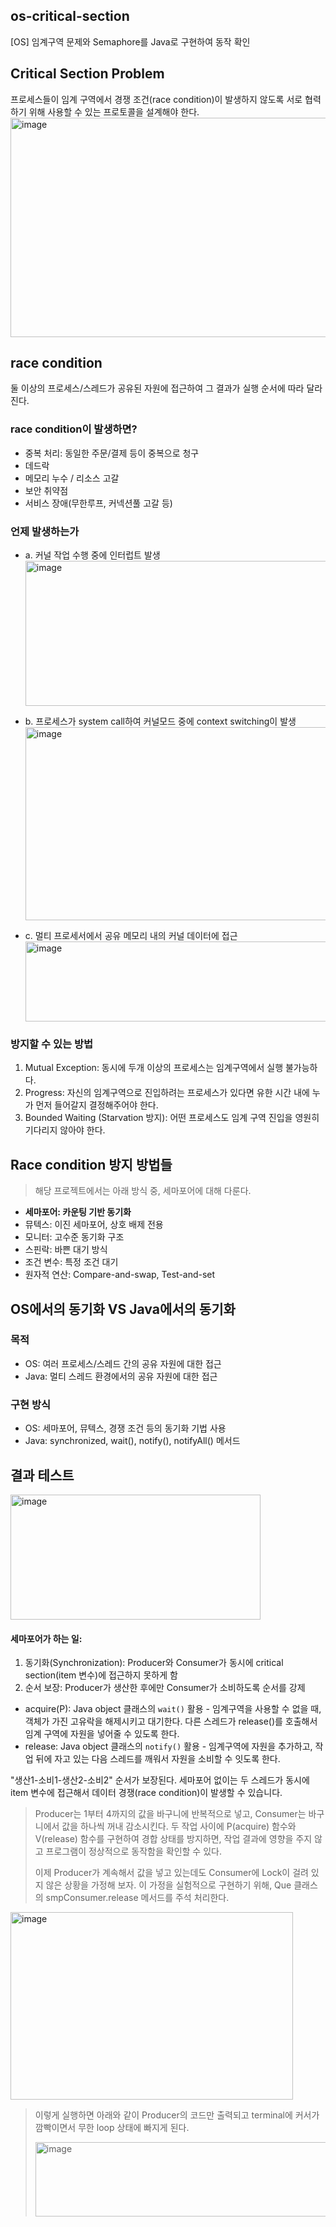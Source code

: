## os-critical-section
[OS] 임계구역 문제와 Semaphore를 Java로 구현하여 동작 확인

## Critical Section Problem
프로세스들이 임계 구역에서 경쟁 조건(race condition)이 발생하지 않도록 서로 협력하기 위해 사용할 수 있는 프로토콜을 설계해야 한다.
<img width="561" height="351" alt="image" src="https://github.com/user-attachments/assets/aea66621-20bc-4cb3-ab50-5178c4594e30" />

## race condition   
둘 이상의 프로세스/스레드가 공유된 자원에 접근하여 그 결과가 실행 순서에 따라 달라진다.

### race condition이 발생하면?
- 중복 처리: 동일한 주문/결제 등이 중복으로 청구
- 데드락
- 메모리 누수 / 리소스 고갈
- 보안 취약점
- 서비스 장애(무한루프, 커넥션풀 고갈 등)

### 언제 발생하는가
- a. 커널 작업 수행 중에 인터럽트 발생   
  <img width="503" height="232" alt="image" src="https://github.com/user-attachments/assets/34772be7-c779-422b-99c3-e4f17312d5a0" />

- b. 프로세스가 system call하여 커널모드 중에 context switching이 발생   
  <img width="491" height="309" alt="image" src="https://github.com/user-attachments/assets/0dfbe551-1912-4222-895c-d5b2f8959fef" />

- c. 멀티 프로세서에서 공유 메모리 내의 커널 데이터에 접근   
  <img width="485" height="128" alt="image" src="https://github.com/user-attachments/assets/015aa57f-968e-4ca0-917d-163253ee8fbc" />

### 방지할 수 있는 방법
1. Mutual Exception: 동시에 두개 이상의 프로세스는 임계구역에서 실행 불가능하다.
2. Progress: 자신의 임계구역으로 진입하려는 프로세스가 있다면 유한 시간 내에 누가 먼저 들어갈지 결정해주어야 한다.
3. Bounded Waiting (Starvation 방지): 어떤 프로세스도 임계 구역 진입을 영원히 기다리지 않아야 한다.

## Race condition 방지 방법들
> 해당 프로젝트에서는 아래 방식 중, 세마포어에 대해 다룬다.
  - **세마포어: 카운팅 기반 동기화**
  - 뮤텍스: 이진 세마포어, 상호 배제 전용
  - 모니터: 고수준 동기화 구조
  - 스핀락: 바쁜 대기 방식
  - 조건 변수: 특정 조건 대기
  - 원자적 연산: Compare-and-swap, Test-and-set

## OS에서의 동기화 VS Java에서의 동기화
###  목적
- OS: 여러 프로세스/스레드 간의 공유 자원에 대한 접근
- Java: 멀티 스레드 환경에서의 공유 자원에 대한 접근
### 구현 방식
- OS: 세마포어, 뮤텍스, 경쟁 조건 등의 동기화 기법 사용
- Java: synchronized, wait(), notify(), notifyAll() 메서드

## 결과 테스트
<img width="400" height="200" alt="image" src="https://github.com/user-attachments/assets/608ab3bb-4161-4d11-b06b-f2c8a738f69e" />

#### 세마포어가 하는 일:
  1. 동기화(Synchronization): Producer와 Consumer가 동시에 critical
  section(item 변수)에 접근하지 못하게 함
  2. 순서 보장: Producer가 생산한 후에만 Consumer가 소비하도록 순서를 강제

- acquire(P): Java object 클래스의 `wait()` 활용 - 임계구역을 사용할 수 없을 때, 객체가 가진 고유락을 해제시키고 대기한다. 다른 스레드가 release()를 호출해서 임계 구역에 자원을 넣어줄 수 있도록 한다. 
- release: Java object 클래스의 `notify()` 활용 - 임계구역에 자원을 추가하고, 작업 뒤에 자고 있는 다음 스레드를 깨워서 자원을 소비할 수 잇도록 한다.

"생산1-소비1-생산2-소비2" 순서가 보장된다. 세마포어 없이는 두 스레드가 동시에 item 변수에 접근해서 데이터 경쟁(race condition)이 발생할 수 있습니다.
   
> Producer는 1부터 4까지의 값을 바구니에 반복적으로 넣고, Consumer는 바구니에서 값을 하나씩 꺼내 감소시킨다.
> 두 작업 사이에 P(acquire) 함수와 V(release) 함수를 구현하여 경합 상태를 방지하면, 작업 결과에 영향을 주지 않고 프로그램이 정상적으로 동작함을 확인할 수 있다.
> 
> 이제 Producer가 계속해서 값을 넣고 있는데도 Consumer에 Lock이 걸려 있지 않은 상황을 가정해 보자.
> 이 가정을 실험적으로 구현하기 위해, Que 클래스의 smpConsumer.release 메서드를 주석 처리한다.


<img width="452" height="300" alt="image" src="https://github.com/user-attachments/assets/393bbe53-0d82-44a5-83b7-1feeb41bab2d" />

   
> 이렇게 실행하면 아래와 같이 Producer의 코드만 출력되고 terminal에 커서가 깜빡이면서 무한 loop 상태에 빠지게 된다.
> 
> <img width="543" height="119" alt="image" src="https://github.com/user-attachments/assets/8f597982-d5fb-4da7-b9b0-3e45f436e24c" />

